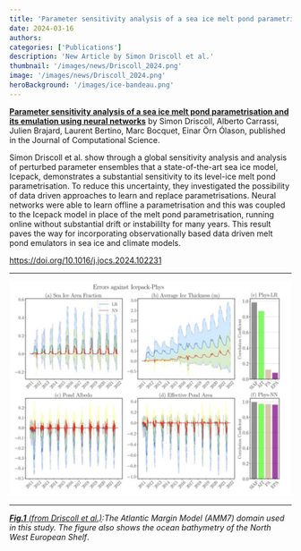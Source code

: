 ```yaml
---
title: 'Parameter sensitivity analysis of a sea ice melt pond parametrisation and its emulation using neural networks'
date: 2024-03-16
authors:
categories: ['Publications']
description: 'New Article by Simon Driscoll et al.'
thumbnail: '/images/news/Driscoll_2024.png'
image: '/images/news/Driscoll_2024.png'
heroBackground: '/images/ice-bandeau.png'
---
```


[**Parameter sensitivity analysis of a sea ice melt pond parametrisation and its emulation using neural networks**](https://doi.org/10.1016/j.jocs.2024.102231) by Simon Driscoll, Alberto Carrassi, Julien Brajard, Laurent Bertino, Marc Bocquet, Einar Örn Ólason, published in the Journal of Computational Science. 

Simon Driscoll et al. show through a global sensitivity analysis and analysis of perturbed parameter ensembles that a state-of-the-art sea ice model, Icepack, demonstrates a substantial sensitivity to its level-ice melt pond parametrisation. To reduce this uncertainty, they investigated the possibility of data driven approaches to learn and replace parametrisations. Neural networks were able to learn offline a parametrisation and this was coupled to the Icepack model in place of the melt pond parametrisation, running online without substantial drift or instabililty for many years. This result paves the way for incorporating observationally based data driven melt pond emulators in sea ice and climate models.

https://doi.org/10.1016/j.jocs.2024.102231

---

![[Driscoll2024](https://doi.org/10.1016/j.jocs.2024.102231)](/images/news/Driscoll_2024.png)

---
_[**Fig.1** (from Driscoll et al.)]([https://doi.org/10.1016/j.jocs.2024.102231]):The Atlantic Margin Model (AMM7) domain used in this study. The figure also shows the ocean bathymetry of the North West European Shelf_.
